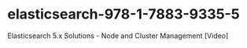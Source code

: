 # elasticsearch-978-1-7883-9335-5
Elasticsearch 5.x Solutions - Node and Cluster Management [Video]
